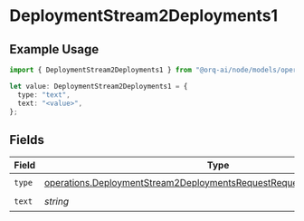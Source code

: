 # DeploymentStream2Deployments1

## Example Usage

```typescript
import { DeploymentStream2Deployments1 } from "@orq-ai/node/models/operations";

let value: DeploymentStream2Deployments1 = {
  type: "text",
  text: "<value>",
};
```

## Fields

| Field                                                                                                                                                          | Type                                                                                                                                                           | Required                                                                                                                                                       | Description                                                                                                                                                    |
| -------------------------------------------------------------------------------------------------------------------------------------------------------------- | -------------------------------------------------------------------------------------------------------------------------------------------------------------- | -------------------------------------------------------------------------------------------------------------------------------------------------------------- | -------------------------------------------------------------------------------------------------------------------------------------------------------------- |
| `type`                                                                                                                                                         | [operations.DeploymentStream2DeploymentsRequestRequestBodyMessagesType](../../models/operations/deploymentstream2deploymentsrequestrequestbodymessagestype.md) | :heavy_check_mark:                                                                                                                                             | N/A                                                                                                                                                            |
| `text`                                                                                                                                                         | *string*                                                                                                                                                       | :heavy_check_mark:                                                                                                                                             | N/A                                                                                                                                                            |